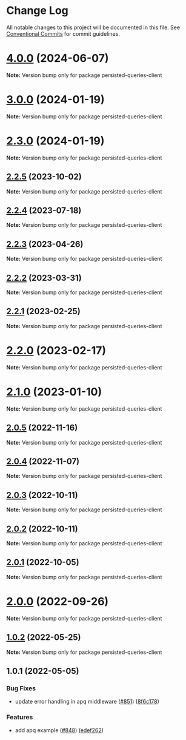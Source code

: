 # Change Log

All notable changes to this project will be documented in this file.
See [Conventional Commits](https://conventionalcommits.org) for commit guidelines.

# [4.0.0](https://github.com/nearform/graphql-hooks/compare/persisted-queries-client@3.0.0...persisted-queries-client@4.0.0) (2024-06-07)

**Note:** Version bump only for package persisted-queries-client





# [3.0.0](https://github.com/nearform/graphql-hooks/compare/persisted-queries-client@2.3.0...persisted-queries-client@3.0.0) (2024-01-19)

**Note:** Version bump only for package persisted-queries-client





# [2.3.0](https://github.com/nearform/graphql-hooks/compare/persisted-queries-client@2.2.5...persisted-queries-client@2.3.0) (2024-01-19)

**Note:** Version bump only for package persisted-queries-client





## [2.2.5](https://github.com/nearform/graphql-hooks/compare/persisted-queries-client@2.2.4...persisted-queries-client@2.2.5) (2023-10-02)

**Note:** Version bump only for package persisted-queries-client





## [2.2.4](https://github.com/nearform/graphql-hooks/compare/persisted-queries-client@2.2.3...persisted-queries-client@2.2.4) (2023-07-18)

**Note:** Version bump only for package persisted-queries-client





## [2.2.3](https://github.com/nearform/graphql-hooks/compare/persisted-queries-client@2.2.2...persisted-queries-client@2.2.3) (2023-04-26)

**Note:** Version bump only for package persisted-queries-client





## [2.2.2](https://github.com/nearform/graphql-hooks/compare/persisted-queries-client@2.2.1...persisted-queries-client@2.2.2) (2023-03-31)

**Note:** Version bump only for package persisted-queries-client





## [2.2.1](https://github.com/nearform/graphql-hooks/compare/persisted-queries-client@2.2.0...persisted-queries-client@2.2.1) (2023-02-25)

**Note:** Version bump only for package persisted-queries-client





# [2.2.0](https://github.com/nearform/graphql-hooks/compare/persisted-queries-client@2.1.0...persisted-queries-client@2.2.0) (2023-02-17)

**Note:** Version bump only for package persisted-queries-client





# [2.1.0](https://github.com/nearform/graphql-hooks/compare/persisted-queries-client@2.0.5...persisted-queries-client@2.1.0) (2023-01-10)

**Note:** Version bump only for package persisted-queries-client

## [2.0.5](https://github.com/nearform/graphql-hooks/compare/persisted-queries-client@2.0.4...persisted-queries-client@2.0.5) (2022-11-16)

**Note:** Version bump only for package persisted-queries-client

## [2.0.4](https://github.com/nearform/graphql-hooks/compare/persisted-queries-client@2.0.3...persisted-queries-client@2.0.4) (2022-11-07)

**Note:** Version bump only for package persisted-queries-client

## [2.0.3](https://github.com/nearform/graphql-hooks/compare/persisted-queries-client@2.0.2...persisted-queries-client@2.0.3) (2022-10-11)

**Note:** Version bump only for package persisted-queries-client

## [2.0.2](https://github.com/nearform/graphql-hooks/compare/persisted-queries-client@2.0.1...persisted-queries-client@2.0.2) (2022-10-11)

**Note:** Version bump only for package persisted-queries-client

## [2.0.1](https://github.com/nearform/graphql-hooks/compare/persisted-queries-client@2.0.0...persisted-queries-client@2.0.1) (2022-10-05)

**Note:** Version bump only for package persisted-queries-client

# [2.0.0](https://github.com/nearform/graphql-hooks/compare/persisted-queries-client@1.0.2...persisted-queries-client@2.0.0) (2022-09-26)

**Note:** Version bump only for package persisted-queries-client

## [1.0.2](https://github.com/nearform/graphql-hooks/compare/persisted-queries-client@1.0.1...persisted-queries-client@1.0.2) (2022-05-25)

**Note:** Version bump only for package persisted-queries-client

## 1.0.1 (2022-05-05)

### Bug Fixes

- update error handling in apq middleware ([#851](https://github.com/nearform/graphql-hooks/issues/851)) ([8f6c178](https://github.com/nearform/graphql-hooks/commit/8f6c1787b19b9d6d93f221de2f63314ffd60ac9d))

### Features

- add apq example ([#848](https://github.com/nearform/graphql-hooks/issues/848)) ([edef262](https://github.com/nearform/graphql-hooks/commit/edef262309185d209e52e278e4e8267320fa8275))
